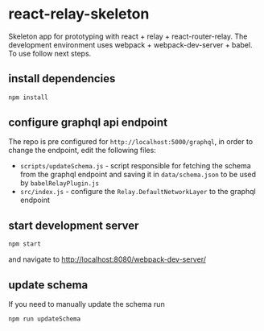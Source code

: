 # react-relay-skeleton
Skeleton app for prototyping with react + relay + react-router-relay. The development environment uses webpack + webpack-dev-server + babel. To use follow next steps.

## install dependencies 
```sh
npm install
```

## configure graphql api endpoint
The repo is pre configured for `http://localhost:5000/graphql`, in order to change the endpoint, edit the following files:
- `scripts/updateSchema.js` -
script responsible for fetching the schema from the graphql endpoint and saving it in `data/schema.json` to be used by `babelRelayPlugin.js`
- `src/index.js` -
configure the `Relay.DefaultNetworkLayer` to the graphql endpoint

## start development server
```sh
npm start
```
and navigate to [http://localhost:8080/webpack-dev-server/](http://localhost:8080/webpack-dev-server/)

## update schema
If you need to manually update the schema run
```sh
npm run updateSchema
```
